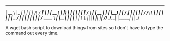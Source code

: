 ______    _____  __       __                    _____  _______   _____              
|  __ \  |_   _| | |      | |          /\      / ____| |  ____| |  __ \ 
 | |__) |   | |   | |      | |         /  \    | |  __  | |__    | |__) |
 |  ___/    | |   | |      | |        / /\ \   | | |_ | |  __|   |  _  / 
 | |       _| |_  | |____  | |____   / ____ \  | |__| | | |____  | | \ \ 
 |_|      |_____| |______| |______| /_/    \_\  \_____| |______| |_|  \_\
                                                           
A wget bash script to download things from sites so I don't have to type the command out every time. 
